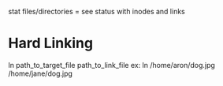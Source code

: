 stat files/directories = see status with inodes and links

# Hard Linking
ln path_to_target_file path_to_link_file
ex: ln /home/aron/dog.jpg /home/jane/dog.jpg
